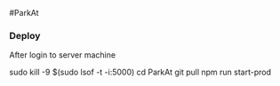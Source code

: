 #ParkAt

### Deploy
After login to server machine

sudo kill -9 $(sudo lsof -t -i:5000)
cd ParkAt
git pull
npm run start-prod





